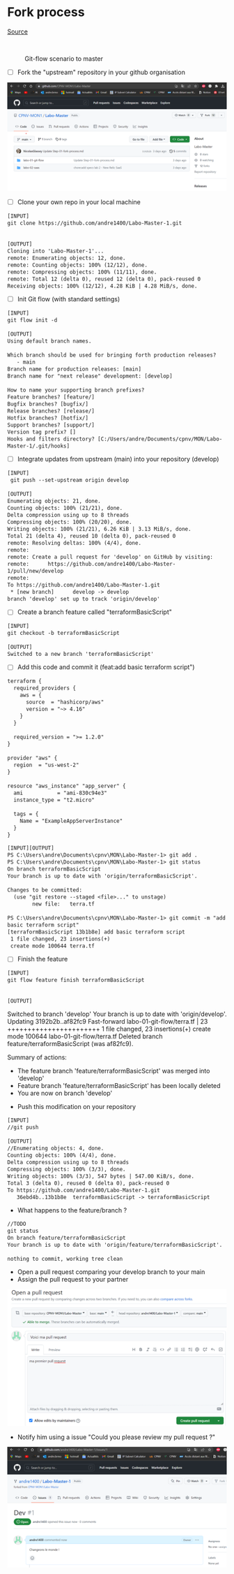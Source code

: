 # Fork process

[Source](https://docs.github.com/en/get-started/quickstart/fork-a-repo)

<figure><img src="../../.gitbook/assets/image (4).png" alt=""><figcaption><p>Git-flow scenario to master</p></figcaption></figure>

* [ ] Fork the "upstream" repository in your github organisation

![image-20230512090218857](assets/image-20230512090218857.png)

* [ ] Clone your own repo in your local machine

```
[INPUT]
git clone https://github.com/andre1400/Labo-Master-1.git


[OUTPUT]
Cloning into 'Labo-Master-1'...
remote: Enumerating objects: 12, done.
remote: Counting objects: 100% (12/12), done.
remote: Compressing objects: 100% (11/11), done.
remote: Total 12 (delta 0), reused 12 (delta 0), pack-reused 0
Receiving objects: 100% (12/12), 4.28 KiB | 4.28 MiB/s, done.
```

* [ ] Init Git flow (with standard settings)

```
[INPUT]
git flow init -d

[OUTPUT]
Using default branch names.

Which branch should be used for bringing forth production releases?
   - main
Branch name for production releases: [main]
Branch name for "next release" development: [develop]

How to name your supporting branch prefixes?
Feature branches? [feature/]
Bugfix branches? [bugfix/]
Release branches? [release/]
Hotfix branches? [hotfix/]
Support branches? [support/]
Version tag prefix? []
Hooks and filters directory? [C:/Users/andre/Documents/cpnv/MON/Labo-Master-1/.git/hooks]
```

* [ ] Integrate updates from upstream (main) into your repository (develop)

```
[INPUT]
 git push --set-upstream origin develop

[OUTPUT]
Enumerating objects: 21, done.
Counting objects: 100% (21/21), done.
Delta compression using up to 8 threads
Compressing objects: 100% (20/20), done.
Writing objects: 100% (21/21), 6.26 KiB | 3.13 MiB/s, done.
Total 21 (delta 4), reused 10 (delta 0), pack-reused 0
remote: Resolving deltas: 100% (4/4), done.
remote:
remote: Create a pull request for 'develop' on GitHub by visiting:
remote:      https://github.com/andre1400/Labo-Master-1/pull/new/develop
remote:
To https://github.com/andre1400/Labo-Master-1.git
 * [new branch]      develop -> develop
branch 'develop' set up to track 'origin/develop'
```

* [ ] Create a branch feature called "terraformBasicScript"

```
[INPUT]
git checkout -b terraformBasicScript

[OUTPUT]
Switched to a new branch 'terraformBasicScript'
```

* [ ] Add this code and commit it (feat:add basic terraform script")

```
terraform {
  required_providers {
    aws = {
      source  = "hashicorp/aws"
      version = "~> 4.16"
    }
  }

  required_version = ">= 1.2.0"
}

provider "aws" {
  region  = "us-west-2"
}

resource "aws_instance" "app_server" {
  ami           = "ami-830c94e3"
  instance_type = "t2.micro"

  tags = {
    Name = "ExampleAppServerInstance"
  }
}
```

```
[INPUT][OUTPUT]
PS C:\Users\andre\Documents\cpnv\MON\Labo-Master-1> git add .
PS C:\Users\andre\Documents\cpnv\MON\Labo-Master-1> git status
On branch terraformBasicScript
Your branch is up to date with 'origin/terraformBasicScript'.

Changes to be committed:
  (use "git restore --staged <file>..." to unstage)
        new file:   terra.tf

PS C:\Users\andre\Documents\cpnv\MON\Labo-Master-1> git commit -m "add basic terraform script"
[terraformBasicScript 13b1b8e] add basic terraform script
 1 file changed, 23 insertions(+)
 create mode 100644 terra.tf
```

* [ ] Finish the feature

```
[INPUT]
git flow feature finish terraformBasicScript


[OUTPUT]
```
Switched to branch 'develop'
Your branch is up to date with 'origin/develop'.
Updating 3192b2b..af82fc9
Fast-forward
 labo-01-git-flow/terra.tf | 23 +++++++++++++++++++++++
 1 file changed, 23 insertions(+)
 create mode 100644 labo-01-git-flow/terra.tf
Deleted branch feature/terraformBasicScript (was af82fc9).

Summary of actions:
- The feature branch 'feature/terraformBasicScript' was merged into 'develop'
- Feature branch 'feature/terraformBasicScript' has been locally deleted
- You are now on branch 'develop'
* Push this modification on your repository

```
[INPUT]
//git push

[OUTPUT]
//Enumerating objects: 4, done.
Counting objects: 100% (4/4), done.
Delta compression using up to 8 threads
Compressing objects: 100% (3/3), done.
Writing objects: 100% (3/3), 547 bytes | 547.00 KiB/s, done.
Total 3 (delta 0), reused 0 (delta 0), pack-reused 0
To https://github.com/andre1400/Labo-Master-1.git
   36ebd4b..13b1b8e  terraformBasicScript -> terraformBasicScript
```

* What happens to the feature/branch ?

```
//TODO
git status
On branch feature/terraformBasicScript
Your branch is up to date with 'origin/feature/terraformBasicScript'.

nothing to commit, working tree clean
```

* Open a pull request comparing your develop branch to your main
* Assign the pull request to your partner

![image-20230512092231707](assets/image-20230512092231707.png)

* Notify him using a issue "Could you please review my pull request ?"

![image-20230512091836022](assets/image-20230512091836022.png)
